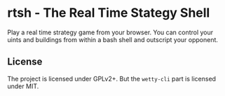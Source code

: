 rtsh - The Real Time Stategy Shell
==================================

Play a real time strategy game from your browser. You can control your uints and buildings from within a bash shell and outscript your opponent.

## License

The project is licensed under GPLv2+. But the `wetty-cli` part is licensed under MIT.
